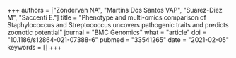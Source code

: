 +++
authors = ["Zondervan NA", "Martins Dos Santos VAP", "Suarez-Diez M", "Saccenti E."]
title = "Phenotype and multi-omics comparison of Staphylococcus and Streptococcus uncovers pathogenic traits and predicts zoonotic potential"
journal = "BMC Genomics"
what = "article"
doi = "10.1186/s12864-021-07388-6"
pubmed = "33541265"
date = "2021-02-05"
keywords = []
+++


